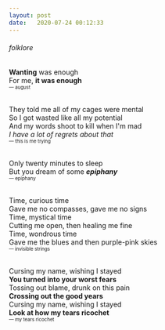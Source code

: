 ```yaml
---
layout: post
date:   2020-07-24 00:12:33
---
```


###### folklore

**Wanting** was enough <br>
For me, **it was enough** <br>
<sub><sup> &mdash; august </sup></sub> <br><br>

They told me all of my cages were mental <br>
So I got wasted like all my potential <br>
And my words shoot to kill when I'm mad <br>
*I have a lot of regrets about that* <br>
<sub><sup> &mdash; this is me trying </sup></sub> <br><br>

Only twenty minutes to sleep <br>
But you dream of some **_epiphany_** <br>
<sub><sup> &mdash; epiphany </sup></sub> <br><br>

Time, curious time <br>
Gave me no compasses, gave me no signs <br>
Time, mystical time <br>
Cutting me open, then healing me fine <br>
Time, wondrous time <br>
Gave me the blues and then purple-pink skies <br>
<sub><sup> &mdash; invisible strings </sup></sub> <br><br>

Cursing my name, wishing I stayed <br>
**You turned into your worst fears** <br>
Tossing out blame, drunk on this pain <br>
**Crossing out the good years** <br>
Cursing my name, wishing I stayed <br>
**Look at how my tears ricochet** <br>
<sub><sup> &mdash; my tears ricochet </sup></sub> <br><br>

